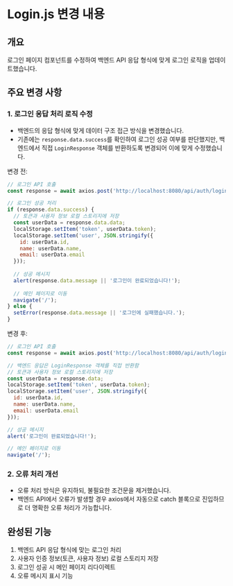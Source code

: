 # Login.js 변경 내용

## 개요
로그인 페이지 컴포넌트를 수정하여 백엔드 API 응답 형식에 맞게 로그인 로직을 업데이트했습니다.

## 주요 변경 사항

### 1. 로그인 응답 처리 로직 수정
- 백엔드의 응답 형식에 맞게 데이터 구조 접근 방식을 변경했습니다.
- 기존에는 `response.data.success`를 확인하여 로그인 성공 여부를 판단했지만, 백엔드에서 직접 `LoginResponse` 객체를 반환하도록 변경되어 이에 맞게 수정했습니다.

변경 전:
```jsx
// 로그인 API 호출
const response = await axios.post('http://localhost:8080/api/auth/login', formData);

// 로그인 성공 처리
if (response.data.success) {
  // 토큰과 사용자 정보 로컬 스토리지에 저장
  const userData = response.data.data;
  localStorage.setItem('token', userData.token);
  localStorage.setItem('user', JSON.stringify({
    id: userData.id,
    name: userData.name,
    email: userData.email
  }));
  
  // 성공 메시지
  alert(response.data.message || '로그인이 완료되었습니다!');
  
  // 메인 페이지로 이동
  navigate('/');
} else {
  setError(response.data.message || '로그인에 실패했습니다.');
}
```

변경 후:
```jsx
// 로그인 API 호출
const response = await axios.post('http://localhost:8080/api/auth/login', formData);

// 백엔드 응답은 LoginResponse 객체를 직접 반환함
// 토큰과 사용자 정보 로컬 스토리지에 저장
const userData = response.data;
localStorage.setItem('token', userData.token);
localStorage.setItem('user', JSON.stringify({
  id: userData.id,
  name: userData.name,
  email: userData.email
}));

// 성공 메시지
alert('로그인이 완료되었습니다!');

// 메인 페이지로 이동
navigate('/');
```

### 2. 오류 처리 개선
- 오류 처리 방식은 유지하되, 불필요한 조건문을 제거했습니다.
- 백엔드 API에서 오류가 발생할 경우 axios에서 자동으로 catch 블록으로 진입하므로 더 명확한 오류 처리가 가능합니다.

## 완성된 기능
1. 백엔드 API 응답 형식에 맞는 로그인 처리
2. 사용자 인증 정보(토큰, 사용자 정보) 로컬 스토리지 저장
3. 로그인 성공 시 메인 페이지 리다이렉트
4. 오류 메시지 표시 기능 